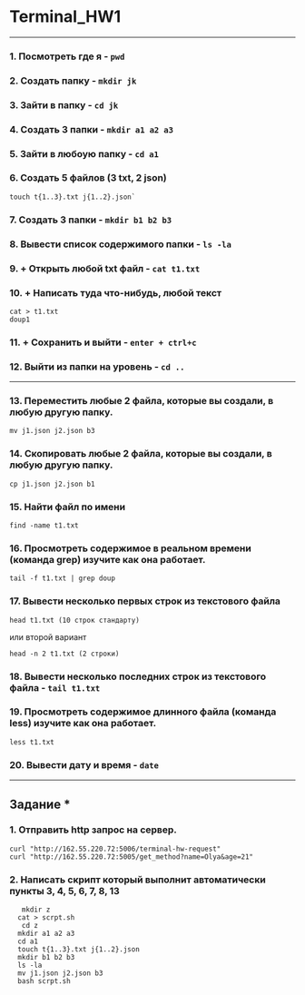 # Terminal_HW1
___
### 1. Посмотреть где я - `pwd`
### 2. Создать папку - `mkdir jk`
### 3. Зайти в папку - `cd jk`
### 4. Создать 3 папки - `mkdir a1 a2 a3`
### 5. Зайти в любоую папку - `сd a1`
### 6. Создать 5 файлов (3 txt, 2 json) 
	touch t{1..3}.txt j{1..2}.json`
### 7. Создать 3 папки - `mkdir b1 b2 b3`
### 8. Вывести список содержимого папки - `ls -la`
### 9. + Открыть любой txt файл - `cat t1.txt`
### 10. + Написать туда что-нибудь, любой текст
	cat > t1.txt
	doup1
### 11. + Сохранить и выйти - `enter + ctrl+c`
### 12. Выйти из папки на уровень - `cd ..`
___
### 13. Переместить любые 2 файла, которые вы создали, в любую другую папку. 
	mv j1.json j2.json b3
### 14. Скопировать любые 2 файла, которые вы создали, в любую другую папку.
	cp j1.json j2.json b1
### 15. Найти файл по имени
	find -name t1.txt
### 16. Просмотреть содержимое в реальном времени (команда grep) изучите как она работает.
	tail -f t1.txt | grep doup
### 17. Вывести несколько первых строк из текстового файла
	head t1.txt (10 строк стандарту)
или второй вариант

 	head -n 2 t1.txt (2 строки)
### 18. Вывести несколько последних строк из текстового файла - `tail t1.txt`
### 19. Просмотреть содержимое длинного файла (команда less) изучите как она работает.
	less t1.txt
### 20. Вывести дату и время - `date`
___
## Задание *
### 1. Отправить http запрос на сервер.
	curl "http://162.55.220.72:5006/terminal-hw-request"
	curl "http://162.55.220.72:5005/get_method?name=Olya&age=21"
### 2. Написать скрипт который выполнит автоматически пункты 3, 4, 5, 6, 7, 8, 13
	   mkdir z
      cat > scrpt.sh
	   cd z
      mkdir a1 a2 a3
      cd a1
      touch t{1..3}.txt j{1..2}.json
      mkdir b1 b2 b3
      ls -la
      mv j1.json j2.json b3
      bash scrpt.sh

